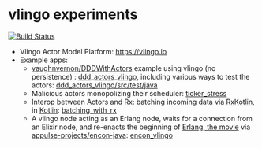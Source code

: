 # vlingo experiments

[![Build Status](https://travis-ci.org/d-led/vlingo_experiments.svg?branch=master)](https://travis-ci.org/d-led/vlingo_experiments)

- Vlingo Actor Model Platform: https://vlingo.io
- Example apps:
  - [vaughnvernon/DDDWithActors](https://github.com/VaughnVernon/DDDwithActors) example using vlingo (no persistence) : [ddd_actors_vlingo](ddd_actors_vlingo), including various ways to test the actors: [ddd_actors_vlingo/src/test/java](ddd_actors_vlingo/src/test/java)
  - Malicious actors monopolizing their scheduler: [ticker_stress](ticker_stress)
  - Interop between Actors and Rx: batching incoming data via [RxKotlin](https://github.com/ReactiveX/RxKotlin), in [Kotlin](https://kotlinlang.org): [batching_with_rx](batching_with_rx)
  - A vlingo node acting as an Erlang node, waits for a connection from an Elixir node, and re-enacts the beginning of [Erlang, the movie](https://www.youtube.com/watch?v=xrIjfIjssLE) via [appulse-projects/encon-java](https://github.com/appulse-projects/encon-java): [encon_vlingo](encon_vlingo)
